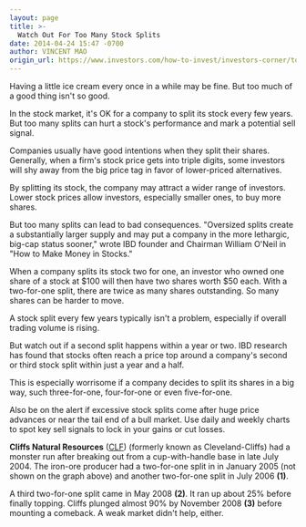 ```yaml
---
layout: page
title: >-
  Watch Out For Too Many Stock Splits
date: 2014-04-24 15:47 -0700
author: VINCENT MAO
origin_url: https://www.investors.com/how-to-invest/investors-corner/too-many-stock-splits-can-be-sell-signal
---
```





Having a little ice cream every once in a while may be fine. But too much of a good thing isn't so good.

  

In the stock market, it's OK for a company to split its stock every few years. But too many splits can hurt a stock's performance and mark a potential sell signal.

  

Companies usually have good intentions when they split their shares. Generally, when a firm's stock price gets into triple digits, some investors will shy away from the big price tag in favor of lower-priced alternatives.

  

By splitting its stock, the company may attract a wider range of investors. Lower stock prices allow investors, especially smaller ones, to buy more shares.

  

But too many splits can lead to bad consequences. "Oversized splits create a substantially larger supply and may put a company in the more lethargic, big-cap status sooner," wrote IBD founder and Chairman William O'Neil in "How to Make Money in Stocks."

  

When a company splits its stock two for one, an investor who owned one share of a stock at \$100 will then have two shares worth \$50 each. With a two-for-one split, there are twice as many shares outstanding. So many shares can be harder to move.

  

A stock split every few years typically isn't a problem, especially if overall trading volume is rising.

  

But watch out if a second split happens within a year or two. IBD research has found that stocks often reach a price top around a company's second or third stock split within just a year and a half.

  

This is especially worrisome if a company decides to split its shares in a big way, such three-for-one, four-for-one or even five-for-one.

  

Also be on the alert if excessive stock splits come after huge price advances or near the tail end of a bull market. Use daily and weekly charts to spot key sell signals to lock in your gains or cut losses.

  

**Cliffs Natural Resources** ([CLF](https://research.investors.com/quote.aspx?symbol=CLF)) (formerly known as Cleveland-Cliffs) had a monster run after breaking out from a cup-with-handle base in late July 2004. The iron-ore producer had a two-for-one split in in January 2005 (not shown on the graph above) and another two-for-one split in July 2006 **(1)**.

  

A third two-for-one split came in May 2008 **(2)**. It ran up about 25% before finally topping. Cliffs plunged almost 90% by November 2008 **(3)** before mounting a comeback. A weak market didn't help, either.




